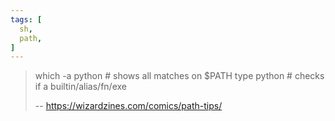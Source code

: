 ```yaml
---
tags: [
  sh,
  path,
]
---
```


> which -a python # shows all matches on $PATH
> type python # checks if a builtin/alias/fn/exe
>
> -- https://wizardzines.com/comics/path-tips/
